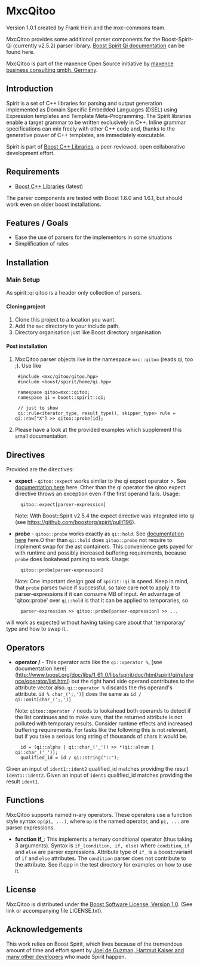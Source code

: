 MxcQitoo
=============
Version 1.0.1 created by Frank Hein and the mxc-commons team.

MxcQitoo provides some additional parser components for the Boost-Spirit-Qi (currently v2.5.2) parser library.
[Boost Spirit Qi documentation](http://www.boost.org/doc/libs/1_61_0/libs/spirit/doc/html/index.html) can be found here.

MxcQitoo is part of the maxence Open Source initiative by [maxence business consulting gmbh, Germany](http://www.maxence.de). 

Introduction
------------

Spirit is a set of C++ libraries for parsing and output generation implemented as Domain Specific Embedded Languages (DSEL) using Expression templates and Template Meta-Programming. The Spirit libraries enable a target grammar to be written exclusively in C++. Inline grammar specifications can mix freely with other C++ code and, thanks to the generative power of C++ templates, are immediately executable.

Spirit is part of [Boost C++ Libraries](http://www.boost.org), a peer-reviewed, open collaborative development effort.

Requirements
------------

* [Boost C++ Libraries](http://www.boost.org) (latest)

The parser components are tested with Boost 1.6.0 and 1.6.1, but should work even on older boost installations.

Features / Goals
----------------

* Ease the use of parsers for the implementors in some situations
* Simplification of rules


Installation
------------

### Main Setup

As spirit::qi qitoo is a header only collection of parsers.

#### Cloning project

1. Clone this project to a location you want. 
2. Add the `mxc` directory to your include path.
3. Directory organisation just like Boost directory organisation


#### Post installation

1. MxcQitoo parser objects live in the namespace `mxc::qitoo` (reads qi, too ;). Use like
 
        #include <mxc/qitoo/qitoo.hpp>
        #include <boost/spirit/home/qi.hpp>

        namespace qitoo=mxc::qitoo; 
        namespace qi = boost::spirit::qi;
        
        // just to show 
        qi::rule<iterator_type, result_type(), skipper_type> rule = qi::raw["X"] >> qitoo::probe[id];        
       
2. Please have a look at the provided examples which supplement this small documentation.       

Directives
-------

Provided are the directives:

- **expect** - `qitoo::expect` works similar to the qi expect operator >. See [documentation here](http://www.boost.org/doc/libs/1_61_0/libs/spirit/doc/html/spirit/qi/reference/operator/expect.html) here. Other than the qi operator the qitoo expect
  directive throws an exception even if the first operand fails. Usage:

       
        qitoo::expect[parser-expression]        
       
  Note: With Boost::Spirit v2.5.4 the expect directive was integrated into qi (see https://github.com/boostorg/spirit/pull/196).   


- **probe** - `qitoo::probe` works exactly as `qi::hold`. See [documentation here](http://www.boost.org/doc/libs/1_61_0/libs/spirit/doc/html/spirit/qi/reference/directive/hold.html) here.O ther than `qi::hold` does `qitoo::probe` not require to
  implement swap for the ast containers. This convenience gets payed for with runtime and possibly increased buffering
  requirements, because `probe` does lookahead parsing to work. Usage:

       
        qitoo::probe[parser-expression]        
       
  
  Note: One important design goal of `spirit::qi` is speed. Keep in mind, that `probe` parses twice if successful, so
  take care not to apply it to parser-expressions if it can consume MB of input. An advantage of 'qitoo::probe'  over
  `qi::hold` is that it can be applied to temporaries, so 
 

        parser-expression >> qitoo::probe[parser-expression] >> ...

 will work as expected without having taking care about that 'temporaray' type and how to swap it..        


Operators
-------

  
- **operator /** - This operator acts like the `qi::operator %`, [see documentation here] (http://www.boost.org/doc/libs/1_61_0/libs/spirit/doc/html/spirit/qi/reference/operator/list.html) but the right hand side operand contributes to the attribute vector also.
  `qi::operator %` discards the rhs operand's attribute.  `id % char_(';,')]` does the same as `id / qi::omit[char_(';,')]`

  Note: `qitoo::operator /` needs to lookahead both operands to detect if the list continues and to make sure, that the returned attribute is
  not polluted with temporary results. Consider runtime effects and increased buffering requirements. For tasks like the following this is
  not relevant, but if you take a serious long string of thousands of chars it would be. 

        
        id = (qi::alpha | qi::char_('_')) >> *(qi::alnum | qi::char_('_'));
        qualified_id = id / qi::string("::");

Given an input of ```ident1::ident2``` qualified_id matches providing the result ```ident1::ident2```.
Given an input of ```ident1``` qualified_id matches providing the result ```ident1```.

Functions
-------

MxcQitoo supports named n-ary operators. These operators use a function style syntax `op(p1, ...)`, where `op` is the named operator, and `p1, ...` are parser expressions.

- **function if_**: This implements a ternary conditional operator (thus taking 3 arguments). Syntax is `if_(condition, if, else)` where `condition`, `if` and `else` are parser expressions. Attribute type of `if_` is a boost::variant of `if` and `else` attributes. The `condition` parser does not contribute to the attribute. See if.cpp in the test directory for examples on how to use it. 

License
-------

MxcQitoo is distributed under the [Boost Software License, Version 1.0](http://www.boost.org/LICENSE_1_0.txt). (See link or accompanying
file LICENSE.txt).

Acknowledgements
----------------

This work relies on Boost Spirit, which lives because of the tremendous amount of time and effort spent by [Joel de Guzman, Hartmut Kaiser and many other developers](http://boost-spirit.com/home/people/) who made Spirit happen.  